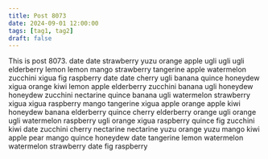 ```yaml
---
title: Post 8073
date: 2024-09-01 12:00:00
tags: [tag1, tag2]
draft: false
---
```

This is post 8073.
date
date
strawberry
yuzu
orange
apple
ugli
ugli
ugli
elderberry
lemon
lemon
mango
strawberry
tangerine
apple
watermelon
zucchini
xigua
fig
raspberry
date
date
cherry
ugli
banana
quince
honeydew
xigua
orange
kiwi
lemon
apple
elderberry
zucchini
banana
ugli
honeydew
honeydew
zucchini
nectarine
quince
banana
ugli
watermelon
strawberry
xigua
xigua
raspberry
mango
tangerine
xigua
apple
orange
apple
kiwi
honeydew
banana
elderberry
quince
cherry
elderberry
orange
ugli
orange
ugli
watermelon
raspberry
ugli
orange
xigua
raspberry
quince
fig
zucchini
kiwi
date
zucchini
cherry
nectarine
nectarine
yuzu
orange
yuzu
mango
kiwi
apple
pear
mango
quince
honeydew
date
tangerine
lemon
watermelon
watermelon
strawberry
date
fig
raspberry
